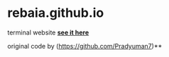 # rebaia.github.io

terminal website
**[see it here](https://rebaia.github.io)**

original code by (https://github.com/Pradyuman7)**